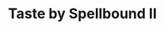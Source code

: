 ---
title: "Taste by Spellbound II"
url: /south-windsor/taste-by-spellbound-ii/
shop: Konditorei
---